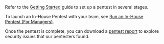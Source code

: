 Refer to the [Getting Started](/getting-started/) guide to set up a pentest in several stages.

To launch an In-House Pentest with your team, see [Run an In-House Pentest (For Managers)](/pmp/manage-pentests/).

Once the pentest is complete, you can download a [pentest report](/platform-deep-dive/pentests/reports/) to explore security issues that our pentesters found.